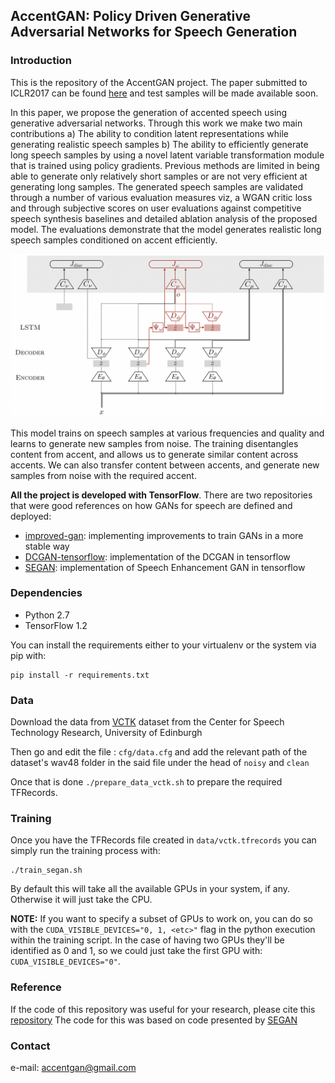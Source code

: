 ## AccentGAN: Policy Driven Generative Adversarial Networks for Speech Generation

### Introduction

This is the repository of the AccentGAN project. The paper submitted to ICLR2017 can be found [here](https://www.openreview.net/forum?id=rJ6iJmWCW&noteId=rJ6iJmWCW) and test samples will be made available soon.

In this paper, we propose the generation of accented speech using generative adversarial networks. Through this work we make two main contributions a) The ability to condition latent representations while generating realistic speech samples b) The ability to efficiently generate long speech samples by using a novel latent variable transformation module that is trained using policy gradients. Previous methods are limited in being able to generate only relatively short samples or are not very efficient at generating long samples. The generated speech samples are validated through a number of various evaluation measures viz, a WGAN critic loss and through subjective scores on user evaluations against competitive speech synthesis baselines and detailed ablation analysis of the proposed model. The evaluations demonstrate that the model generates realistic long speech samples conditioned on accent efficiently.

![AccentGAN](assets/figure.png)

This model trains on speech samples at various frequencies and quality and learns to generate new samples from noise. The training disentangles content from accent, and allows us to generate similar content across accents. We can also transfer content between accents, and generate new samples from noise with the required accent.

**All the project is developed with TensorFlow**. There are two repositories that were good references on how GANs for speech are defined and deployed:

* [improved-gan](https://github.com/openai/improved-gan): implementing improvements to train GANs in a more stable way
* [DCGAN-tensorflow](https://github.com/carpedm20/DCGAN-tensorflow): implementation of the DCGAN in tensorflow
* [SEGAN](https://github.com/santi-pdp/segan): implementation of Speech Enhancement GAN in tensorflow

### Dependencies

* Python 2.7
* TensorFlow 1.2

You can install the requirements either to your virtualenv or the system via pip with:

```
pip install -r requirements.txt
```

### Data

Download the data from [VCTK](http://homepages.inf.ed.ac.uk/jyamagis/page3/page58/page58.html) dataset from the Center for Speech Technology Research, University of Edinburgh

Then go and edit the file : ``` cfg/data.cfg ``` and add the relevant path of the dataset's wav48 folder in the said file under the head of ``` noisy ``` and ``` clean ```

Once that is done ``` ./prepare_data_vctk.sh ``` to prepare the required TFRecords.

### Training

Once you have the TFRecords file created in `data/vctk.tfrecords` you can simply run the training process with:

```
./train_segan.sh
```

By default this will take all the available GPUs in your system, if any. Otherwise it will just take the CPU.

**NOTE:** If you want to specify a subset of GPUs to work on, you can do so with the `CUDA_VISIBLE_DEVICES="0, 1, <etc>"` flag in the python execution within the training script. In the case of having two GPUs they'll be identified as 0 and 1, so we could just take the first GPU with: `CUDA_VISIBLE_DEVICES="0"`.


### Reference

If the code of this repository was useful for your research, please cite this [repository](https://www.openreview.net/forum?id=rJ6iJmWCW&noteId=rJ6iJmWCW)
The code for this was based on code presented by [SEGAN](https://github.com/santi-pdp/segan)
### Contact

e-mail: accentgan@gmail.com
